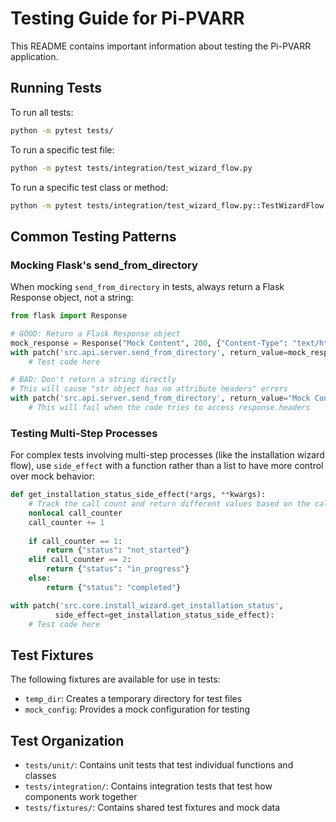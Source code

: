 # Testing Guide for Pi-PVARR

This README contains important information about testing the Pi-PVARR application.

## Running Tests

To run all tests:
```bash
python -m pytest tests/
```

To run a specific test file:
```bash
python -m pytest tests/integration/test_wizard_flow.py
```

To run a specific test class or method:
```bash
python -m pytest tests/integration/test_wizard_flow.py::TestWizardFlow::test_redirect_to_install_when_not_installed
```

## Common Testing Patterns

### Mocking Flask's send_from_directory

When mocking `send_from_directory` in tests, always return a Flask Response object, not a string:

```python
from flask import Response

# GOOD: Return a Flask Response object
mock_response = Response("Mock Content", 200, {"Content-Type": "text/html"})
with patch('src.api.server.send_from_directory', return_value=mock_response):
    # Test code here

# BAD: Don't return a string directly
# This will cause "str object has no attribute headers" errors
with patch('src.api.server.send_from_directory', return_value="Mock Content"):
    # This will fail when the code tries to access response.headers
```

### Testing Multi-Step Processes

For complex tests involving multi-step processes (like the installation wizard flow), 
use `side_effect` with a function rather than a list to have more control over mock behavior:

```python
def get_installation_status_side_effect(*args, **kwargs):
    # Track the call count and return different values based on the call sequence
    nonlocal call_counter
    call_counter += 1
    
    if call_counter == 1:
        return {"status": "not_started"}
    elif call_counter == 2:
        return {"status": "in_progress"}
    else:
        return {"status": "completed"}

with patch('src.core.install_wizard.get_installation_status', 
          side_effect=get_installation_status_side_effect):
    # Test code here
```

## Test Fixtures

The following fixtures are available for use in tests:

- `temp_dir`: Creates a temporary directory for test files
- `mock_config`: Provides a mock configuration for testing

## Test Organization

- `tests/unit/`: Contains unit tests that test individual functions and classes
- `tests/integration/`: Contains integration tests that test how components work together
- `tests/fixtures/`: Contains shared test fixtures and mock data